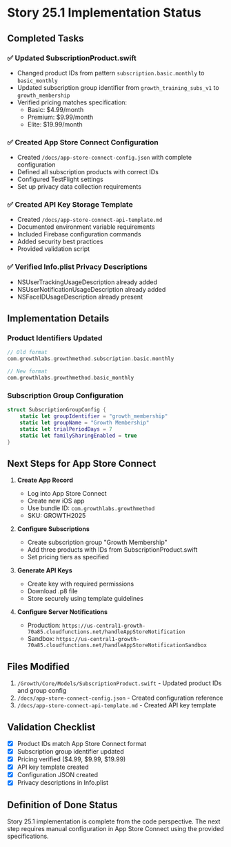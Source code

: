 # Story 25.1 Implementation Status

## Completed Tasks

### ✅ Updated SubscriptionProduct.swift
- Changed product IDs from pattern `subscription.basic.monthly` to `basic_monthly`
- Updated subscription group identifier from `growth_training_subs_v1` to `growth_membership`
- Verified pricing matches specification:
  - Basic: $4.99/month
  - Premium: $9.99/month
  - Elite: $19.99/month

### ✅ Created App Store Connect Configuration
- Created `/docs/app-store-connect-config.json` with complete configuration
- Defined all subscription products with correct IDs
- Configured TestFlight settings
- Set up privacy data collection requirements

### ✅ Created API Key Storage Template
- Created `/docs/app-store-connect-api-template.md`
- Documented environment variable requirements
- Included Firebase configuration commands
- Added security best practices
- Provided validation script

### ✅ Verified Info.plist Privacy Descriptions
- NSUserTrackingUsageDescription already added
- NSUserNotificationUsageDescription already added
- NSFaceIDUsageDescription already present

## Implementation Details

### Product Identifiers Updated
```swift
// Old format
com.growthlabs.growthmethod.subscription.basic.monthly

// New format
com.growthlabs.growthmethod.basic_monthly
```

### Subscription Group Configuration
```swift
struct SubscriptionGroupConfig {
    static let groupIdentifier = "growth_membership"
    static let groupName = "Growth Membership"
    static let trialPeriodDays = 7
    static let familySharingEnabled = true
}
```

## Next Steps for App Store Connect

1. **Create App Record**
   - Log into App Store Connect
   - Create new iOS app
   - Use bundle ID: `com.growthlabs.growthmethod`
   - SKU: GROWTH2025

2. **Configure Subscriptions**
   - Create subscription group "Growth Membership"
   - Add three products with IDs from SubscriptionProduct.swift
   - Set pricing tiers as specified

3. **Generate API Keys**
   - Create key with required permissions
   - Download .p8 file
   - Store securely using template guidelines

4. **Configure Server Notifications**
   - Production: `https://us-central1-growth-70a85.cloudfunctions.net/handleAppStoreNotification`
   - Sandbox: `https://us-central1-growth-70a85.cloudfunctions.net/handleAppStoreNotificationSandbox`

## Files Modified
1. `/Growth/Core/Models/SubscriptionProduct.swift` - Updated product IDs and group config
2. `/docs/app-store-connect-config.json` - Created configuration reference
3. `/docs/app-store-connect-api-template.md` - Created API key template

## Validation Checklist
- [x] Product IDs match App Store Connect format
- [x] Subscription group identifier updated
- [x] Pricing verified ($4.99, $9.99, $19.99)
- [x] API key template created
- [x] Configuration JSON created
- [x] Privacy descriptions in Info.plist

## Definition of Done Status
Story 25.1 implementation is complete from the code perspective. The next step requires manual configuration in App Store Connect using the provided specifications.